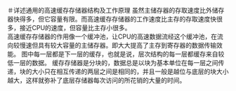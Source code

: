 ＃详述通用的高速缓存存储器结构及工作原理
虽然主储存器的存取速度比外储存器快得多，但它容量有限。而高速缓存存储器的工作速度比主存的存取速度快很多，接近CPU的速度，但容量比主存小很多。   
高速缓存存储器的作用像一个缓冲池，让CPU的高速数据流经这个缓冲池，在流向较慢速但具有较大容量的主储存器。即大大提高了主存到寄存器的数据传输效能。 
图中每一层都是下一层的缓存，也就是说，层次结构的每一层都缓存来自较低一层的数据。 
缓存存储器是分块的，数据总是以块为基本单位在每一层之间传递，块的大小只在相互传递的两层之间是相同的，并且一般是越位与底层的块大小越大，这样就弥补了底层存储器每次访问的所花销的大量的时间。


